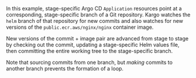 In this example, stage-specific Argo CD `Application` resources point at a
corresponding, stage-specific branch of a Git repository. Kargo watches the
`helm` branch of that repository for new commits and also watches for new
versions of the `public.ecr.aws/nginx/nginx` container image.

New versions of the commit + image pair are advanced from stage to stage by
checking out the commit, updating a stage-specific Helm values file, then
committing the entire working tree to the stage-specific branch.

Note that sourcing commits from one branch, but _making_ commits to another
branch prevents the formation of a loop.
